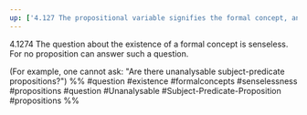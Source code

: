 ```yaml
---
up: ['4.127 The propositional variable signifies the formal concept, and its values signify the objects which fall under this concept.']
---
```

4.1274 The question about the existence of a formal concept is senseless. For no proposition can answer such a question.

(For example, one cannot ask: "Are there unanalysable subject-predicate propositions?")
%%
#question #existence #formalconcepts #senselessness #propositions #question #Unanalysable #Subject-Predicate-Proposition #propositions %%